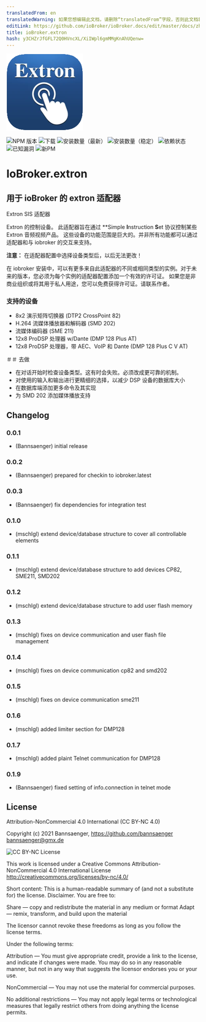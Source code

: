 ```yaml
---
translatedFrom: en
translatedWarning: 如果您想编辑此文档，请删除“translatedFrom”字段，否则此文档将再次自动翻译
editLink: https://github.com/ioBroker/ioBroker.docs/edit/master/docs/zh-cn/adapterref/iobroker.extron/README.md
title: ioBroker.extron
hash: y3CHZrJfGFL72Q0HVncXL/XiIWpl6gmMMgKnAhUQenw=
---
```

![标识](../../../en/adapterref/iobroker.extron/admin/extron.png)

![NPM 版本](http://img.shields.io/npm/v/iobroker.extron.svg)
![下载](https://img.shields.io/npm/dm/iobroker.extron.svg)
![安装数量（最新）](http://iobroker.live/badges/extron-installed.svg)
![安装数量（稳定）](http://iobroker.live/badges/extron-stable.svg)
![依赖状态](https://img.shields.io/david/Bannsaenger/iobroker.extron.svg)
![已知漏洞](https://snyk.io/test/github/Bannsaenger/ioBroker.extron/badge.svg)
![新PM](https://nodei.co/npm/iobroker.extron.png?downloads=true)

# IoBroker.extron
## 用于 ioBroker 的 extron 适配器
Extron SIS 适配器

Extron 的控制设备。
此适配器旨在通过 **Simple **I**nstruction **S**et 协议控制某些 Extron 音频视频产品。
这些设备的功能范围是巨大的。并非所有功能都可以通过适配器和与 iobroker 的交互来支持。

**注意：** 在适配器配置中选择设备类型后，以后无法更改！

在 iobroker 安装中，可以有更多来自此适配器的不同或相同类型的实例。对于未来的版本，您必须为每个实例的适配器配置添加一个有效的许可证。
如果您是非商业组织或将其用于私人用途，您可以免费获得许可证。请联系作者。

### 支持的设备
- 8x2 演示矩阵切换器 (DTP2 CrossPoint 82)
- H.264 流媒体播放器和解码器 (SMD 202)
- 流媒体编码器 (SME 211)
- 12x8 ProDSP 处理器 w/Dante (DMP 128 Plus AT)
- 12x8 ProDSP 处理器，带 AEC、VoIP 和 Dante (DMP 128 Plus C V AT)

＃＃ 去做
- 在对话开始时检查设备类型。这有时会失败。必须改成更可靠的机制。
- 对使用的输入和输出进行更精细的选择，以减少 DSP 设备的数据库大小
- 在数据库端添加更多命令及其实现
- 为 SMD 202 添加媒体播放支持

## Changelog

### 0.0.1
* (Bannsaenger) initial release

### 0.0.2
* (Bannsaenger) prepared for checkin to iobroker.latest

### 0.0.3
* (Bannsaenger) fix dependencies for integration test

### 0.1.0
* (mschlgl) extend device/database structure to cover all controllable elements

### 0.1.1
* (mschlgl) extend device/database structure to add devices CP82, SME211, SMD202

### 0.1.2
* (mschlgl) extend device/database structure to add user flash memory

### 0.1.3
* (mschlgl) fixes on device communication and user flash file management

### 0.1.4
* (mschlgl) fixes on device communication cp82 and smd202

### 0.1.5
* (mschlgl) fixes on device communication sme211

### 0.1.6
* (mschlgl) added limiter section for DMP128

### 0.1.7
* (mschlgl) added plaint Telnet communication for DMP128

### 0.1.9
* (Bannsaenger) fixed setting of info.connection in telnet mode

## License
Attribution-NonCommercial 4.0 International (CC BY-NC 4.0)

Copyright (c) 2021 Bannsaenger, https://github.com/bannsaenger <bannsaenger@gmx.de>

![CC BY-NC License](https://i.creativecommons.org/l/by-nc/4.0/88x31.png)

This work is licensed under a Creative Commons Attribution-NonCommercial 4.0 International License
http://creativecommons.org/licenses/by-nc/4.0/

Short content:
This is a human-readable summary of (and not a substitute for) the license. Disclaimer.
You are free to:

Share — copy and redistribute the material in any medium or format
Adapt — remix, transform, and build upon the material

The licensor cannot revoke these freedoms as long as you follow the license terms.

Under the following terms:

Attribution — You must give appropriate credit, provide a link to the license, and indicate if changes were made. You may do so in any reasonable manner, but not in any way that suggests the licensor endorses you or your use.

NonCommercial — You may not use the material for commercial purposes.

No additional restrictions — You may not apply legal terms or technological measures that legally restrict others from doing anything the license permits.